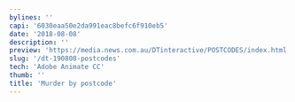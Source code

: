 ```yaml
---
bylines: ''
capi: '6030eaa50e2da991eac8befc6f910eb5'
date: '2018-08-08'
description: ''
preview: 'https://media.news.com.au/DTinteractive/POSTCODES/index.html'
slug: '/dt-190808-postcodes'
tech: 'Adobe Animate CC'
thumb: ''
title: 'Murder by postcode'
---
```

